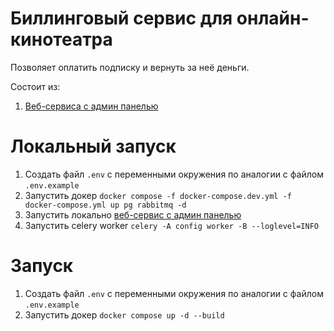 # Биллинговый сервис для онлайн-кинотеатра

Позволяет оплатить подписку и вернуть за неё деньги.

Состоит из:
1. [Веб-сервиса с админ панелью](app/README.md)

# Локальный запуск

1. Создать файл `.env` с переменными окружения по аналогии с файлом `.env.example`
2. Запустить докер `docker compose -f docker-compose.dev.yml -f docker-compose.yml up pg rabbitmq -d`
3. Запустить локально [веб-сервис с админ панелью](app/README.md)
4. Запустить celery worker `celery -A config worker -B --loglevel=INFO`

# Запуск

1. Создать файл `.env` с переменными окружения по аналогии с файлом `.env.example`
2. Запустить докер `docker compose up -d --build`